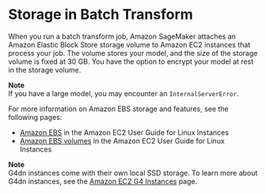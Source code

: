 # Storage in Batch Transform<a name="batch-transform-storage"></a>

When you run a batch transform job, Amazon SageMaker attaches an Amazon Elastic Block Store storage volume to Amazon EC2 instances that process your job\. The volume stores your model, and the size of the storage volume is fixed at 30 GB\. You have the option to encrypt your model at rest in the storage volume\.

**Note**  
If you have a large model, you may encounter an `InternalServerError`\.

For more information on Amazon EBS storage and features, see the following pages:
+ [Amazon EBS](https://docs.aws.amazon.com/AWSEC2/latest/UserGuide/AmazonEBS.html) in the Amazon EC2 User Guide for Linux Instances
+ [Amazon EBS volumes](https://docs.aws.amazon.com/AWSEC2/latest/UserGuide/ebs-volumes.html) in the Amazon EC2 User Guide for Linux Instances

**Note**  
G4dn instances come with their own local SSD storage\. To learn more about G4dn instances, see the [Amazon EC2 G4 Instances](http://aws.amazon.com/ec2/instance-types/g4/) page\.